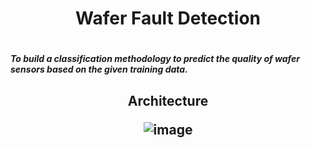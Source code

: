 <h1 align="center">Wafer Fault Detection <h1>
 
##### To build a classification methodology to predict the quality of wafer sensors based on the given training data.

  
<h2 align="center"> Architecture

![image](https://user-images.githubusercontent.com/85347886/137638160-1e2932af-e0ee-4dec-a00f-8552b06a96d0.png)
<h2>
 
 
